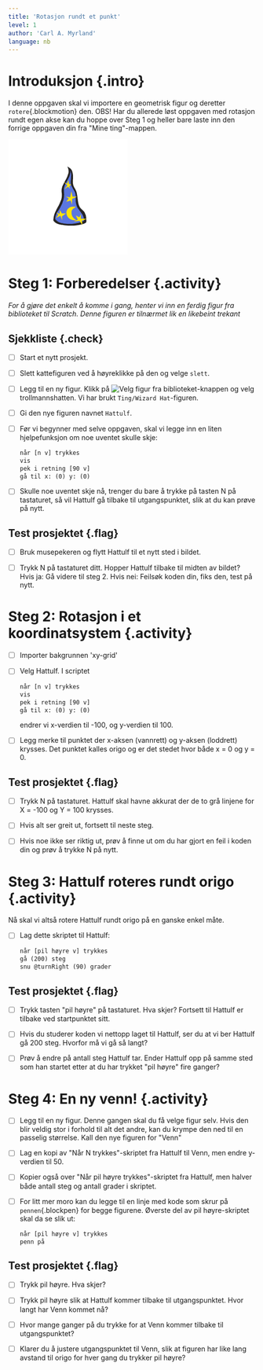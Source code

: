 ```yaml
---
title: 'Rotasjon rundt et punkt'
level: 1
author: 'Carl A. Myrland'
language: nb
---
```



# Introduksjon {.intro}

I denne oppgaven skal vi importere en geometrisk figur og deretter
`rotere`{.blockmotion} den. OBS! Har du allerede løst oppgaven med rotasjon
rundt egen akse kan du hoppe over Steg 1 og heller bare laste inn den forrige
oppgaven din fra "Mine ting"-mappen.

![Bilde av en trollmann hatt](../rotasjon/Geometri.png)


# Steg 1: Forberedelser {.activity}

*For å gjøre det enkelt å komme i gang, henter vi inn en ferdig figur fra
biblioteket til Scratch. Denne figuren er tilnærmet lik en likebeint trekant*

## Sjekkliste {.check}

- [ ] Start et nytt prosjekt.

- [ ] Slett kattefiguren ved å høyreklikke på den og velge `slett`.

- [ ] Legg til en ny figur. Klikk på ![Velg figur fra
      biblioteket](../bilder/hent-fra-bibliotek.png)-knappen og velg
      trollmannshatten. Vi har brukt `Ting/Wizard Hat`-figuren.

- [ ] Gi den nye figuren navnet `Hattulf`.

- [ ] Før vi begynner med selve oppgaven, skal vi legge inn en liten
      hjelpefunksjon om noe uventet skulle skje:

  ```blocks
  når [n v] trykkes
  vis
  pek i retning [90 v]
  gå til x: (0) y: (0)
  ```

- [ ] Skulle noe uventet skje nå, trenger du bare å trykke på tasten N på
      tastaturet, så vil Hattulf gå tilbake til utgangspunktet, slik at du kan
      prøve på nytt.

## Test prosjektet {.flag}

- [ ] Bruk musepekeren og flytt Hattulf til et nytt sted i bildet.

- [ ] Trykk N på tastaturet ditt. Hopper Hattulf tilbake til midten av bildet?
      Hvis ja: Gå videre til steg 2. Hvis nei: Feilsøk koden din, fiks den, test
      på nytt.


# Steg 2: Rotasjon i et koordinatsystem {.activity}

- [ ] Importer bakgrunnen 'xy-grid'

- [ ] Velg Hattulf. I scriptet

  ```blocks
  når [n v] trykkes
  vis
  pek i retning [90 v]
  gå til x: (0) y: (0)
  ```

  endrer vi x-verdien til -100, og y-verdien til 100.

- [ ] Legg merke til punktet der x-aksen (vannrett) og y-aksen (loddrett)
      krysses. Det punktet kalles origo og er det stedet hvor både x = 0 og y =
      0.

## Test prosjektet {.flag}

- [ ] Trykk N på tastaturet. Hattulf skal havne akkurat der de to grå linjene
      for X = -100 og Y = 100 krysses.

- [ ] Hvis alt ser greit ut, fortsett til neste steg.

- [ ] Hvis noe ikke ser riktig ut, prøv å finne ut om du har gjort en feil i
      koden din og prøv å trykke N på nytt.


# Steg 3: Hattulf roteres rundt origo {.activity}

Nå skal vi altså rotere Hattulf rundt origo på en ganske enkel måte.

- [ ] Lag dette skriptet til Hattulf:

  ```blocks
  når [pil høyre v] trykkes
  gå (200) steg
  snu @turnRight (90) grader
  ```

## Test prosjektet {.flag}

- [ ] Trykk tasten "pil høyre" på tastaturet. Hva skjer? Fortsett til Hattulf er
      tilbake ved startpunktet sitt.

- [ ] Hvis du studerer koden vi nettopp laget til Hattulf, ser du at vi ber
      Hattulf gå 200 steg. Hvorfor må vi gå så langt?

- [ ] Prøv å endre på antall steg Hattulf tar. Ender Hattulf opp på samme sted
      som han startet etter at du har trykket "pil høyre" fire ganger?


# Steg 4: En ny venn! {.activity}

- [ ] Legg til en ny figur. Denne gangen skal du få velge figur selv. Hvis den
      blir veldig stor i forhold til alt det andre, kan du krympe den ned til en
      passelig størrelse. Kall den nye figuren for "Venn"

- [ ] Lag en kopi av "Når N trykkes"-skriptet fra Hattulf til Venn, men endre
      y-verdien til 50.

- [ ] Kopier også over "Når pil høyre trykkes"-skriptet fra Hattulf, men halver
      både antall steg og antall grader i skriptet.

- [ ] For litt mer moro kan du legge til en linje med kode som skrur på
      `pennen`{.blockpen} for begge figurene. Øverste del av pil høyre-skriptet
      skal da se slik ut:

  ```blocks
  når [pil høyre v] trykkes
  penn på
  ```

## Test prosjektet {.flag}

- [ ] Trykk pil høyre. Hva skjer?

- [ ] Trykk pil høyre slik at Hattulf kommer tilbake til utgangspunktet. Hvor
      langt har Venn kommet nå?

- [ ] Hvor mange ganger på du trykke for at Venn kommer tilbake til
      utgangspunktet?

- [ ] Klarer du å justere utgangspunktet til Venn, slik at figuren har like lang
      avstand til origo for hver gang du trykker pil høyre?
